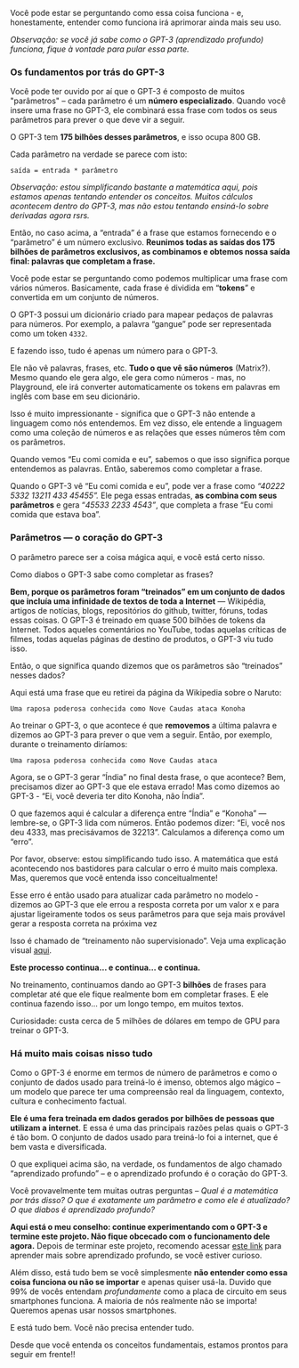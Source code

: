 
Você pode estar se perguntando como essa coisa funciona - e, honestamente, entender como funciona irá aprimorar ainda mais seu uso.

*Observação: se você já sabe como o GPT-3 (aprendizado profundo) funciona, fique à vontade para pular essa parte.*

### Os fundamentos por trás do GPT-3

Você pode ter ouvido por aí que o GPT-3 é composto de muitos "parâmetros" – cada parâmetro é um **número especializado**. Quando você insere uma frase no GPT-3, ele combinará essa frase com todos os seus parâmetros para prever o que deve vir a seguir.

O GPT-3 tem **175 bilhões desses parâmetros**, e isso ocupa 800 GB.

Cada parâmetro na verdade se parece com isto:


```
saída = entrada * parâmetro
```

*Observação: estou simplificando bastante a matemática aqui, pois estamos apenas tentando entender os conceitos. Muitos cálculos acontecem dentro do GPT-3, mas não estou tentando ensiná-lo sobre derivadas agora rsrs.*

Então, no caso acima, a “entrada” é a frase que estamos fornecendo e o “parâmetro” é um número exclusivo. **Reunimos todas as saídas dos 175 bilhões de parâmetros exclusivos, as combinamos e obtemos nossa saída final: palavras que completam a frase.**

Você pode estar se perguntando como podemos multiplicar uma frase com vários números. Basicamente, cada frase é dividida em “**tokens**” e convertida em um conjunto de números.

O GPT-3 possui um dicionário criado para mapear pedaços de palavras para números. Por exemplo, a palavra “gangue” pode ser representada como um token `4332`.

E fazendo isso, tudo é apenas um número para o GPT-3.

Ele não vê palavras, frases, etc. **Tudo o que vê são números** (Matrix?). Mesmo quando ele gera algo, ele gera como números - mas, no Playground, ele irá converter automaticamente os tokens em palavras em inglês com base em seu dicionário.

Isso é muito impressionante - significa que o GPT-3 não entende a linguagem como nós entendemos. Em vez disso, ele entende a linguagem como uma coleção de números e as relações que esses números têm com os parâmetros.

Quando vemos “Eu comi comida e eu”, sabemos o que isso significa porque entendemos as palavras. Então, saberemos como completar a frase.

Quando o GPT-3 vê “Eu comi comida e eu”, pode ver a frase como *“40222 5332 13211 433 45455”.* Ele pega essas entradas, **as combina com seus parâmetros** e gera “*45533 2233 4543”*, que completa a frase “Eu comi comida que estava boa”.

### Parâmetros — o coração do GPT-3

O parâmetro parece ser a coisa mágica aqui, e você está certo nisso.

Como diabos o GPT-3 sabe como completar as frases?

**Bem, porque os parâmetros foram “treinados” em um conjunto de dados que incluía uma infinidade de textos de toda a Internet** — Wikipédia, artigos de notícias, blogs, repositórios do github, twitter, fóruns, todas essas coisas. O GPT-3 é treinado em quase 500 bilhões de tokens da Internet. Todos aqueles comentários no YouTube, todas aquelas críticas de filmes, todas aquelas páginas de destino de produtos, o GPT-3 viu tudo isso.

Então, o que significa quando dizemos que os parâmetros são “treinados” nesses dados?

Aqui está uma frase que eu retirei da página da Wikipedia sobre o Naruto:

```
Uma raposa poderosa conhecida como Nove Caudas ataca Konoha
```

Ao treinar o GPT-3, o que acontece é que **removemos** a última palavra e dizemos ao GPT-3 para prever o que vem a seguir. Então, por exemplo, durante o treinamento diríamos:

```
Uma raposa poderosa conhecida como Nove Caudas ataca
```

Agora, se o GPT-3 gerar “Índia” no final desta frase, o que acontece? Bem, precisamos dizer ao GPT-3 que ele estava errado! Mas como dizemos ao GPT-3 - “Ei, você deveria ter dito Konoha, não Índia”.

O que fazemos aqui é calcular a diferença entre “Índia” e “Konoha” — lembre-se, o GPT-3 lida com números. Então podemos dizer: “Ei, você nos deu 4333, mas precisávamos de 32213”. Calculamos a diferença como um “erro”.

Por favor, observe: estou simplificando tudo isso. A matemática que está acontecendo nos bastidores para calcular o erro é muito mais complexa. Mas, queremos que você entenda isso conceitualmente!

Esse erro é então usado para atualizar cada parâmetro no modelo - dizemos ao GPT-3 que ele errou a resposta correta por um valor x e para ajustar ligeiramente todos os seus parâmetros para que seja mais provável gerar a resposta correta na próxima vez

Isso é chamado de “treinamento não supervisionado”. Veja uma explicação visual [aqui](https://jalammar.github.io/images/gpt3/03-gpt3-training-step-back-prop.gif).

**Este processo continua… e continua… e continua.**

No treinamento, continuamos dando ao GPT-3 **bilhões** de frases para completar até que ele fique realmente bom em completar frases. E ele continua fazendo isso... por um longo tempo, em muitos textos. 

Curiosidade: custa cerca de 5 milhões de dólares em tempo de GPU para treinar o GPT-3.

### Há muito mais coisas nisso tudo

Como o GPT-3 é enorme em termos de número de parâmetros e como o conjunto de dados usado para treiná-lo é imenso, obtemos algo mágico – um modelo que parece ter uma compreensão real da linguagem, contexto, cultura e conhecimento factual.

**Ele é uma fera treinada em dados gerados por bilhões de pessoas que utilizam a internet**. E essa é uma das principais razões pelas quais o GPT-3 é tão bom. O conjunto de dados usado para treiná-lo foi a internet, que é bem vasta e diversificada.

O que expliquei acima são, na verdade, os fundamentos de algo chamado “aprendizado profundo” – e o aprendizado profundo é o coração do GPT-3.

Você provavelmente tem muitas outras perguntas – *Qual é a matemática por trás disso? O que é exatamente um parâmetro e como ele é atualizado? O que diabos é aprendizado profundo?*

**Aqui está o meu conselho: continue experimentando com o GPT-3 e termine este projeto. Não fique obcecado com o funcionamento dele agora.** Depois de terminar este projeto, recomendo acessar [este link](https://course.fast.ai/Lessons/lesson3.html) para aprender mais sobre aprendizado profundo, se você estiver curioso.

Além disso, está tudo bem se você simplesmente **não entender como essa coisa funciona ou não se importar** e apenas quiser usá-la. Duvido que 99% de vocês entendam *profundamente* como a placa de circuito em seus smartphones funciona. A maioria de nós realmente não se importa! Queremos apenas usar nossos smartphones.

E está tudo bem. Você não precisa entender tudo.

Desde que você entenda os conceitos fundamentais, estamos prontos para seguir em frente!!

